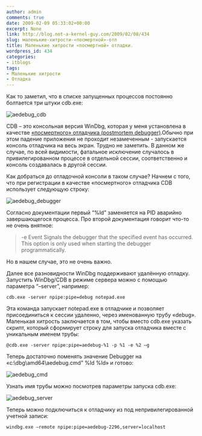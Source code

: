 ```yaml
---
author: admin
comments: true
date: 2009-02-09 05:33:02+00:00
excerpt: None
link: http://blog.not-a-kernel-guy.com/2009/02/08/434
slug: маленькие-хитрости-«посмертной»-отл
title: Маленькие хитрости «посмертной» отладки.
wordpress_id: 434
categories:
- itblogs
tags:
- Маленькие хитрости
- Отладка
---
```


Как то заметил, что в списке запущенных процессов постоянно болтается три штуки cdb.exe:



![aedebug_cdb](http://blog.not-a-kernel-guy.com/wp-content/uploads/2009/02/aedebug_cdb.png)



CDB – это консольная версия WinDbg, которая у меня установлена в качестве [«посмертного» отладчика (postmortem debugger)](http://msdn.microsoft.com/en-us/library/cc266343.aspx).Обычно при этом падение приложения не проходит незамеченным - запускается консоль отладчика на весь экран. Трудно не заметить. В данном же случае, по всей видимости, фатальное исключение случалось в привилегированном процессе в отдельной сессии, соответственно и консоль создавалась в другой сессии.

Как добраться до отладочной консоли в таком случае? Начнем с того, что при регистрации в качестве «посмертного» отладчика CDB использует следующую строку:



![aedebug_debugger](http://blog.not-a-kernel-guy.com/wp-content/uploads/2009/02/aedebug_debugger.png)



Согласно документации первый “%ld” заменяется на PID аварийно завершающегося процесса. Про второй документация говорит что-то не очень внятное:



> -e Event 
> Signals the debugger that the specified event has occurred. This option is only used when starting the debugger programmatically. 



Но в нашем случае, это не очень важно.

Далее все разновидности WinDbg поддерживают удалённую отладку. Запустить WinDbg/CDB в режиме сервера можно с помощью параметра “–server”, например:



```no-highlight
cdb.exe -server npipe:pipe=debug notepad.exe
```



Эта команда запускает notepad.exe в отладчике и позволяет присоединиться к сессии удаленно, через именованную трубу «debug». Маленькая хитрость заключается в том, чтобы вместо cdb.exe указать скрипт, который сформирует строку для запуска отладчика вместе с уникальным именем трубы:



```no-highlight
@cdb.exe -server npipe:pipe=aedebug-%1 -p %1 -e %2 –g
```



Теперь достаточно поменять значение Debugger на «c:\dbg\amd64\aedebug.cmd" %ld %ld» и готово:



![aedebug_cmd](http://blog.not-a-kernel-guy.com/wp-content/uploads/2009/02/aedebug_cmd.png)



Узнать имя трубы можно посмотрев параметры запуска cdb.exe:



![aedebug_server](http://blog.not-a-kernel-guy.com/wp-content/uploads/2009/02/aedebug_server.png)



Теперь можно подключиться к отладчику из под непривилегированной учетной записи:



```no-highlight
windbg.exe –remote npipe:pipe=aedebug-2296,server=localhost
```



